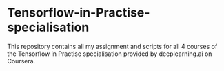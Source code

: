 # Tensorflow-in-Practise-specialisation

This repository contains all my assignment and scripts for all 4 courses of the Tensorflow in Practise specialisation provided by deeplearning.ai on Coursera.
